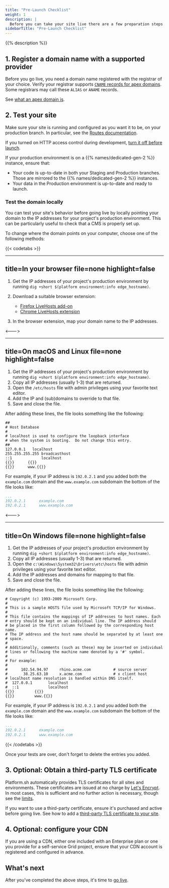 ```yaml
---
title: "Pre-Launch Checklist"
weight: 1
description: |
  Before you can take your site live there are a few preparation steps to take.
sidebarTitle: "Pre-Launch Checklist"
---
```


{{% description %}}

## 1. Register a domain name with a supported provider

Before you go live, you need a domain name registered with the registrar of your choice.
Verify your registrar supports [`CNAME` records for apex domains](./steps/dns.md#handling-apex-domains).
Some registrars may call these `ALIAS` or `ANAME` records.

See [what an apex domain is](./steps/dns.md#what-is-an-apex-domain).

## 2. Test your site

Make sure your site is running and configured as you want it to be, on your production branch.
In particular, see the [Routes documentation](../define-routes/_index.md).

If you turned on HTTP access control during development, [turn it off before launch](../administration/web/configure-environment.md#http-access-control).

If your production environment is on a {{% names/dedicated-gen-2 %}} instance, ensure that:

* Your code is up-to-date in both your Staging and Production branches.
  Those are mirrored to the {{% names/dedicated-gen-2 %}} instances.
* Your data in the Production environment is up-to-date and ready to launch.

### Test the domain locally

You can test your site's behavior before going live by locally pointing your domain
to the IP addresses for your project's production environment.
This can be particularly useful to check that a CMS is properly set up.

To change where the domain points on your computer, choose one of the following methods:

{{< codetabs >}}

---
title=In your browser
file=none
highlight=false
---

1. Get the IP addresses of your project's production environment by running `dig +short $(platform environment:info edge_hostname)`.
2. Download a suitable browser extension:

    * [Firefox LiveHosts add-on](https://addons.mozilla.org/en-US/firefox/addon/livehosts/)
    * [Chrome LiveHosts extension](https://chrome.google.com/webstore/detail/livehosts/hdpoplemgeaioijkmoebnnjcilfjnjdi)

3. In the browser extension, map your domain name to the IP addresses.

<--->

---
title=On macOS and Linux
file=none
highlight=false
---

1. Get the IP addresses of your project's production environment by running `dig +short $(platform environment:info edge_hostname)`.
2. Copy all IP addresses (usually 1-3) that are returned.
3. Open the `/etc/hosts` file with admin privileges using your favorite text editor.
4. Add the IP and (sub)domains to override to that file.
5. Save and close the file.

After adding these lines, the file looks something like the following:

<!-- This is in HTML to get the variable shortcode to work properly -->
<div class="highlight" location="/etc/hosts"><pre tabindex="0" class="chroma"><code class="language-yaml" data-lang="yaml"><span class="c">##
# Host Database
#
# localhost is used to configure the loopback interface
# when the system is booting.  Do not change this entry.
##</span>
127.0.0.1	localhost
255.255.255.255	broadcasthost
::1             localhost
{{<variable "IP_ADDRESS" >}}      {{<variable "YOUR_DOMAIN" >}}
{{<variable "IP_ADDRESS" >}}      www.{{<variable "YOUR_DOMAIN" >}}
</span></code></pre></div>

For example, if your IP address is `192.0.2.1` and you added both the `example.com` domain and the `www.example.com` subdomain the bottom of the file looks like:

```yaml {location="/etc/hosts"}
...
192.0.2.1      example.com
192.0.2.1      www.example.com
```

<--->

---
title=On Windows
file=none
highlight=false
---

1. Get the IP addresses of your project's production environment by running `dig +short $(platform environment:info edge_hostname)`.
2. Copy all IP addresses (usually 1-3) that are returned.
3. Open the `c:\Windows\System32\Drivers\etc\hosts` file with admin privileges using your favorite text editor.
4. Add the IP addresses and domains for mapping to that file.
5. Save and close the file.

After adding these lines, the file looks something like the following:

<!-- This is in HTML to get the variable shortcode to work properly -->
<div class="highlight" location="c:\Windows\System32\Drivers\etc\hosts"><pre tabindex="0" class="chroma"><code class="language-yaml" data-lang="yaml"><span class="c"># Copyright (c) 1993-2009 Microsoft Corp.
#
# This is a sample HOSTS file used by Microsoft TCP/IP for Windows.
#
# This file contains the mappings of IP addresses to host names. Each
# entry should be kept on an individual line. The IP address should
# be placed in the first column followed by the corresponding host name.
# The IP address and the host name should be separated by at least one
# space.
#
# Additionally, comments (such as these) may be inserted on individual
# lines or following the machine name denoted by a '#' symbol.
#
# For example:
#
#      102.54.94.97     rhino.acme.com          # source server
#       38.25.63.10     x.acme.com              # x client host
# localhost name resolution is handled within DNS itself.
#  127.0.0.1       localhost
#  ::1             localhost</span>
{{<variable "IP_ADDRESS" >}}         {{<variable "YOUR_DOMAIN" >}}
{{<variable "IP_ADDRESS" >}}         www.{{<variable "YOUR_DOMAIN" >}}
</code></pre></div>

For example, if your IP address is `192.0.2.1` and you added both the `example.com` domain and the `www.example.com` subdomain the bottom of the file looks like:

```yaml {location="c:\Windows\System32\Drivers\etc\hosts"}
...
192.0.2.1      example.com
192.0.2.1      www.example.com
```

{{< /codetabs >}}

Once your tests are over, don't forget to delete the entries you added.

## 3. Optional: Obtain a third-party TLS certificate

Platform.sh automatically provides TLS certificates for all sites and environments.
These certificates are issued at no charge by [Let's Encrypt](https://letsencrypt.org/).
In most cases, this is sufficient and no further action is necessary, though see the [limits](../define-routes/https.md#limits).

If you want to use a third-party certificate, ensure it's purchased and active before going live.
See how to add a [third-party TLS certificate to your site](./steps/tls.md).

## 4. Optional: configure your CDN

If you are using a CDN, either one included with an Enterprise plan or one you provide for a self-service Grid project,
ensure that your CDN account is registered and configured in advance.

## What's next

After you've completed the above steps, it's time to [go live](./steps/_index.md).
